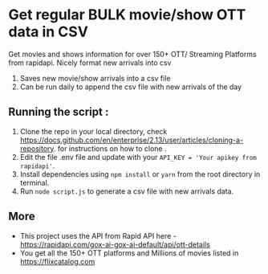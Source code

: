 # Get regular BULK movie/show OTT data in CSV 
Get movies and shows information for over 150+ OTT/ Streaming Platforms from rapidapi. Nicely format new arrivals into csv 

1. Saves new movie/show arrivals into a csv file
2. Can be run daily to append the csv file with new arrivals of the day

## Running the script : 
1. Clone the repo in your local directory, check https://docs.github.com/en/enterprise/2.13/user/articles/cloning-a-repository. for instructions on how to clone .
2. Edit the file .env file and update with your `API_KEY = 'Your apikey from rapidapi'`.
3. Install dependencies using `npm install` or `yarn` from the root directory in terminal.
4. Run `node script.js` to generate a csv file with new arrivals data.

## More
- This project uses the API from Rapid API here - https://rapidapi.com/gox-ai-gox-ai-default/api/ott-details
- You get all the 150+ OTT platforms and Millions of movies listed in https://flixcatalog.com
